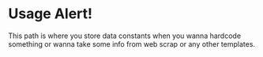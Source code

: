 # Usage Alert!

This path is where you store data constants when you wanna hardcode something or wanna take some info from web scrap or any other templates.